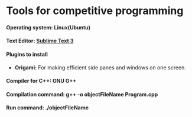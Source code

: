 <h1>Tools for competitive programming</h1>
<h4> Operating system: Linux(Ubuntu) </h4>
<h4> Text Editor: <a href = "http://tipsonubuntu.com/2017/05/30/install-sublime-text-3-ubuntu-16-04-official-way/" > Sublime Text 3</a> </h4>
<h4> Plugins to install </h4>
<ul>
  <li> <b>Origami:</b> For making efficient side panes and windows on one screen. </li>
</ul>
<h4> <b>Compiler for C++:</b> GNU G++ </h4>
<h4> <b>Compilation command:</b> g++ -o objectFileName Program.cpp <h4>
<h4> <b>Run command:</b> ./objectFileName </h4>
